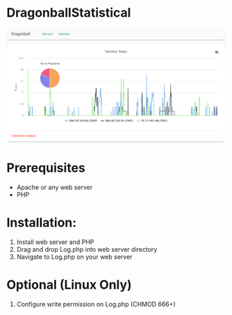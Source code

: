 # DragonballStatistical

![LogPreview](assets/Log.png)

# Prerequisites
* Apache or any web server
* PHP

# Installation:

1. Install web server and PHP
2. Drag and drop Log.php into web server directory
3. Navigate to Log.php on your web server

# Optional (Linux Only)

1. Configure write permission on Log.php (CHMOD 666+)
